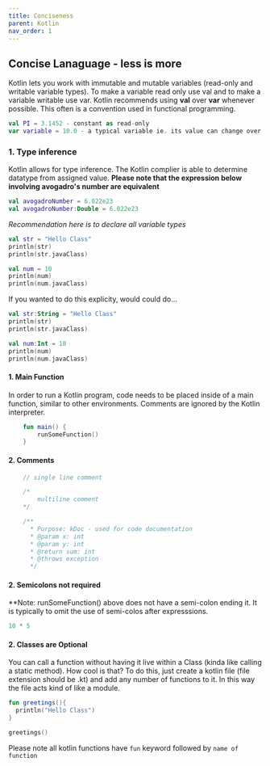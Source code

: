 ```yaml
---
title: Conciseness 
parent: Kotlin
nav_order: 1
---
```


## Concise Lanaguage - less is more ##

Kotlin lets you work with immutable and mutable variables (read-only and writable variable types). To make a variable
read only use val and to make a variable writable use var. Kotlin recommends
using **val** over **var** whenever possible. This often is a convention
used in functional programming.

```kotlin
val PI = 3.1452 - constant as read-only
var variable = 10.0 - a typical variable ie. its value can change over time

```

### 1. Type inference ###

Kotlin allows for type inference. The Kotlin complier is able to determine 
datatype from assigned value. **Please note that the expression below involving
avogadro's number are equivalent**


```kotlin
val avogadroNumber = 6.022e23
val avogadroNumber:Double = 6.022e23

```

_Recommendation here is to declare all variable types_

```kotlin
val str = "Hello Class"
println(str)
println(str.javaClass)
```
```kotlin
val num = 10
println(num)
println(num.javaClass)
```

If you wanted to do this explicity, would could do...

```kotlin
val str:String = "Hello Class"
println(str)
println(str.javaClass)
```

```kotlin
val num:Int = 10
println(num)
println(num.javaClass)
```

#### 1. Main Function ####

 In order to run a Kotlin program, code needs to be placed inside of a main function, similar to other 
 environments. Comments are ignored by the Kotlin interpreter.

```kotlin
    fun main() {
        runSomeFunction()
    }
```
#### 2. Comments ####
```kotlin
    // single line comment

    /*
        multiline comment 
    */ 

    /**
      * Purpose: kDoc - used for code documentation
      * @param x: int 
      * @param y: int
      * @return sum: int
      * @throws exception 
      */
```


#### 2. Semicolons not required ####
**Note: runSomeFunction() above does not have a semi-colon ending it. It is typically to omit 
the use of semi-colos after expresssions.
```kotlin
10 * 5
```


#### 2. Classes are Optional ####

You can call a function without having it live within a Class (kinda like calling a static method). How cool is that? To do this, just create a kotlin file (file extension should be .kt) and add any number of functions to it. In this way the file acts kind of like a module.

```kotlin
fun greetings(){
  println("Hello Class")
}

greetings()
```

Please note all kotlin functions have `fun` keyword followed by `name of function`